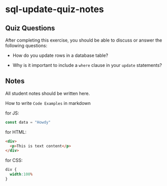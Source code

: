 # sql-update-quiz-notes

## Quiz Questions

After completing this exercise, you should be able to discuss or answer the following questions:

- How do you update rows in a database table?

- Why is it important to include a `where` clause in your `update` statements?


## Notes

All student notes should be written here.


How to write `Code Examples` in markdown

for JS:
```javascript
const data = "Howdy"
```

for HTML:
```html
<div>
  <p>This is text content</p>
</div>
```

for CSS:
```css
div {
  width:100%
}
```
